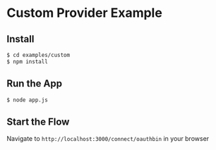 
# Custom Provider Example


## Install

```bash
$ cd examples/custom
$ npm install
```

## Run the App

```bash
$ node app.js
```

## Start the Flow

Navigate to `http://localhost:3000/connect/oauthbin` in your browser
